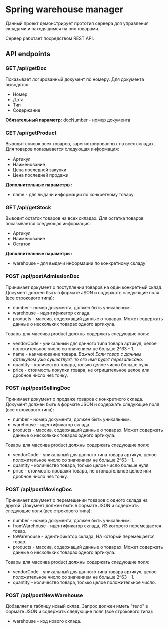 # Spring warehouse manager

Данный проект демонстрирует прототип сервера для управления складами и находящимся на них товарами.

Сервер работает посредством REST API.

## API endpoints

### GET /api/getDoc
Показывает логированный документ по номеру. Для документа выводятся:
* Номер
* Дата
* Тип
* Содержание

**Обязательный параметр:**
docNumber - номер документа

### GET /api/getProduct
Выводит список всех товаров, зарегистрированных на всех складах. Для товаров показывается следующая информация:
* Артикул
* Наименование
* Цена последней закупки
* Цена последней продажи

**Дополнительные параметры:**
* name - для выдачи информации по конкретному товару

### GET /api/getStock
Выводит остаток товаров на всех складах. Для остатка товаров показывается следующая информация:
* Артикул
* Наименование
* Остаток

**Дополнительные параметры:**
* warehouse - для выдачи информации по конкретному складу


### POST /api/postAdmissionDoc
Принимает документ о поступлении товаров на один конкретный склад. Документ должен быть в формате JSON и содержать следующие поля (все строкового типа):
* number - номер документа, должен быть уникальным.
* warehouse - идентификатор склада.
* products - массив, содержащий данные о товарах. Может содержать данные о нескольких товарах одного артикула.

Товары для массива product должны содержать следующие поля:
* vendorCode - уникальный для данного типа товара артикул, целое положительное число со значением не больше 2^63 - 1.
* name - наименование товара. *Важно! Если товар с данным артикулом уже существует, то его имя будет перезаписано.*
* quantity - количество товара, только целое число больше нуля.
* price - стоимость покупки товара, не отрицательное целое или дробное число чез точку.

### POST /api/postSellingDoc
Принимает документ о продаже товаров с конкретного склада. Документ должен быть в формате JSON и содержать следующие поля (все строкового типа):
* number - номер документа, должен быть уникальным.
* warehouse - идентификатор склада.
* products - массив, содержащий данные о товарах. Может содержать данные о нескольких товарах одного артикула.

Товары для массива product должны содержать следующие поля:
* vendorCode - уникальный для данного типа товара артикул, целое положительное число со значением не больше 2^63 - 1.
* quantity - количество товара, только целое число больше нуля.
* price - стоимость продажи товара, не отрицательное целое или дробное число чез точку.

### POST /api/postMovingDoc
Принимает документ о перемещении товаров с одного склада на другой. Документ должен быть в формате JSON и содержать следующие поля (все строкового типа):
* number - номер документа, должен быть уникальным.
* fromWarehouse - идентификатор склада, ИЗ которого перемещается товар.
* toWarehouse - идентификатор склада, НА который перемещается товар.
* products - массив, содержащий данные о товарах. Может содержать данные о нескольких товарах одного артикула.

Товары для массива product должны содержать следующие поля:
* vendorCode - уникальный для данного типа товара артикул, целое положительное число со значением не больше 2^63 - 1.
* quantity - количество товара, только целое положительное число.

### POST /api/postNewWarehouse
Добавляет в таблицу новый склад. Запрос должен иметь "тело" в формате JSON и содержать следующие поля (все строкового типа):
* warehouse - код нового склада.

